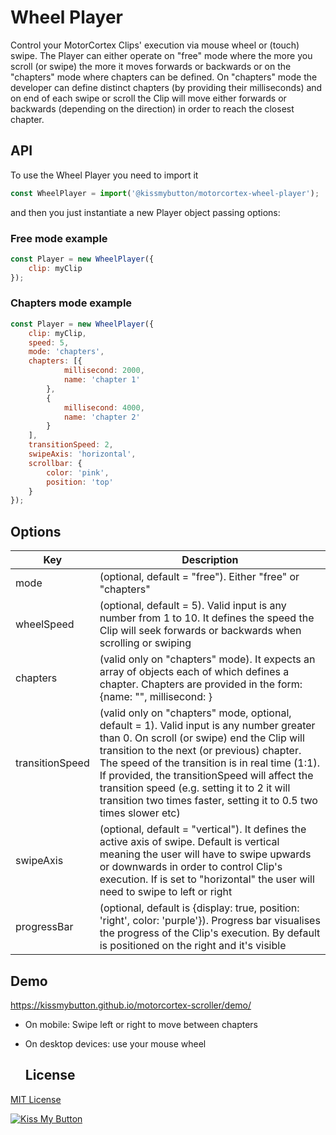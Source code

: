 # Wheel Player

Control your MotorCortex Clips' execution via mouse wheel or (touch) swipe.
The Player can either operate on "free" mode where the more you scroll (or swipe) the more it moves forwards or backwards or on the "chapters" mode where chapters can be defined.
On "chapters" mode the developer can define distinct chapters (by providing their milliseconds) and on end of each swipe or scroll the Clip will move either forwards or backwards (depending on the direction) in order to reach the closest chapter.

## API
To use the Wheel Player you need to import it
```javascript
const WheelPlayer = import('@kissmybutton/motorcortex-wheel-player');
```

and then you just instantiate a new Player object passing options:
### Free mode example
```javascript
const Player = new WheelPlayer({
    clip: myClip
});
```

### Chapters mode example
```javascript
const Player = new WheelPlayer({
    clip: myClip,
    speed: 5,
    mode: 'chapters',
    chapters: [{
            millisecond: 2000,
            name: 'chapter 1'
        },
        {
            millisecond: 4000,
            name: 'chapter 2'
        }
    ],
    transitionSpeed: 2,
    swipeAxis: 'horizontal',
    scrollbar: {
        color: 'pink',
        position: 'top'
    }
});
```

## Options

| Key | Description |
| ------------- | ------------- |
| mode | (optional, default = "free"). Either "free" or "chapters" |
| wheelSpeed | (optional, default = 5). Valid input is any number from 1 to 10. It defines the speed the Clip will seek forwards or backwards when scrolling or swiping |
| chapters | (valid only on "chapters" mode). It expects an array of objects each of which defines a chapter. Chapters are provided in the form: {name: "<the name of the chapter>", millisecond: <millisecond>} |
| transitionSpeed | (valid only on "chapters" mode, optional, default = 1). Valid input is any number greater than 0. On scroll (or swipe) end the Clip will transition to the next (or previous) chapter. The speed of the transition is in real time (1:1). If provided, the transitionSpeed will affect the transition speed (e.g. setting it to 2 it will transition two times faster, setting it to 0.5 two times slower etc) |
| swipeAxis | (optional, default = "vertical"). It defines the active axis of swipe. Default is vertical meaning the user will have to swipe upwards or downwards in order to control Clip's execution. If is set to "horizontal" the user will need to swipe to left or right |
| progressBar | (optional, default is {display: true, position: 'right', color: 'purple'}). Progress bar visualises the progress of the Clip's execution. By default is positioned on the right and it's visible |
  
## Demo
https://kissmybutton.github.io/motorcortex-scroller/demo/

- On mobile: Swipe left or right to move between chapters
- On desktop devices: use your mouse wheel
  
  ## License
[MIT License](https://opensource.org/licenses/MIT)


  
  
[![Kiss My Button](https://presskit.kissmybutton.gr/logos/kissmybutton-logo-small.png)](https://kissmybutton.gr)
